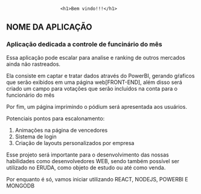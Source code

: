                         <h1>Bem vindo!!!</h1>

<h2>NOME DA APLICAÇÃO</h2>
<h3>Aplicação dedicada a controle de funcinário do mês</h3>
<p> Essa aplicação pode escalar para analise e ranking de outros mercados ainda não rastreados.</p>
<p> Ela consiste em captar e tratar dados através do PowerBI, gerando gŕaficos que serão exibidos em uma página web[FRONT-END], além disso será criado um campo para votações que serão incluídos na conta para o funcionário do mês</p>
<p> Por fim, um página imprimindo o pódium será apresentada aos usuários.</p>

<p> Potenciais pontos para escalonamento:</p>
<ol>
<li>Animações na página de vencedores</li>
<li>Sistema de login</li>
<li>Criação de layouts personalizados por empresa</li>
</ol>
<p>Esse projeto será importante para o desenvolvimento das nossas habilidades como desenvolvedores WEB, sendo também possível ser utilizado no ERUDA, como objeto de estudo ou até como venda. </p>
<p>Por enquanto é só, vamos iniciar utilizando REACT, NODEJS, POWERBI E MONGODB</p>
